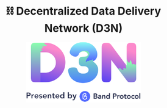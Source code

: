 <div align="center">
  <h1>⛓ Decentralized Data Delivery Network (D3N)</h1>
  <img width="300" src="assets/d3n_banner.png" />
</div>
